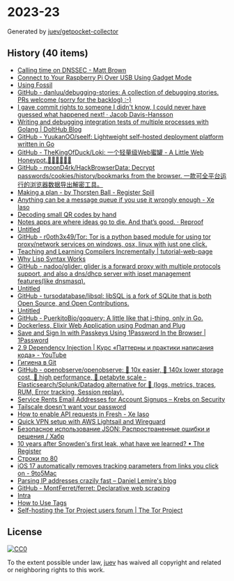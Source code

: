 # 2023-23

Generated by [juev/getpocket-collector](https://github.com/juev/getpocket-collector)

## History (40 items)

- [Calling time on DNSSEC - Matt Brown](https://mattb.nz/w/2023/06/02/calling-time-on-dnssec/)
- [Connect to Your Raspberry Pi Over USB Using Gadget Mode](https://howchoo.com/pi/raspberry-pi-gadget-mode/)
- [Using Fossil](https://wholesomedonut.prose.sh/using-fossil-not-git)
- [GitHub - danluu/debugging-stories: A collection of debugging stories. PRs welcome (sorry for the backlog) :-)](https://github.com/danluu/debugging-stories)
- [I gave commit rights to someone I didn't know, I could never have guessed what happened next! · Jacob Davis-Hansson](https://tech.davis-hansson.com/p/clickbait)
- [Writing and debugging integration tests of multiple processes with Golang | DoltHub Blog](https://www.dolthub.com/blog/2023-05-25-debugging-multiple-golang-processes/)
- [GitHub - YuukanOO/seelf: Lightweight self-hosted deployment platform written in Go](https://github.com/YuukanOO/seelf)
- [GitHub - TheKingOfDuck/Loki: 一个轻量级Web蜜罐 - A Little Web Honeypot.🍯🍯🍯🐝🐝🐝](https://github.com/TheKingOfDuck/Loki)
- [GitHub - moonD4rk/HackBrowserData: Decrypt passwords/cookies/history/bookmarks from the browser. 一款可全平台运行的浏览器数据导出解密工具。](https://github.com/moonD4rk/HackBrowserData)
- [Making a plan - by Thorsten Ball - Register Spill](https://registerspill.thorstenball.com/p/making-a-plan)
- [Anything can be a message queue if you use it wrongly enough - Xe Iaso](https://xeiaso.net/blog/anything-message-queue/)
- [Decoding small QR codes by hand](https://blog.qartis.com/decoding-small-qr-codes-by-hand/)
- [Notes apps are where ideas go to die. And that’s good. · Reproof](https://www.reproof.app/blog/notes-apps-help-us-forget)
- [Untitled](https://shkspr.mobi/blog/2023/06/why-did-usenet-fail/)
- [GitHub - r0oth3x49/Tor: Tor is a python based module for using tor proxy/network services on windows, osx, linux with just one click.](https://github.com/r0oth3x49/Tor)
- [Teaching and Learning Compilers Incrementally | tutorial-web-page](https://iucompilercourse.github.io/tutorial-web-page/)
- [Why Lisp Syntax Works](https://borretti.me/article/why-lisp-syntax-works)
- [GitHub - nadoo/glider: glider is a forward proxy with multiple protocols support, and also a dns/dhcp server with ipset management features(like dnsmasq).](https://github.com/nadoo/glider)
- [Untitled](https://medium.com/m/global-identity-2)
- [GitHub - tursodatabase/libsql: libSQL is a fork of SQLite that is both Open Source, and Open Contributions.](https://github.com/tursodatabase/libsql)
- [Untitled](https://kod.ru/operation-triangulation-interview)
- [GitHub - PuerkitoBio/goquery: A little like that j-thing, only in Go.](https://github.com/PuerkitoBio/goquery)
- [Dockerless, Elixir Web Application using Podman and Plug](https://spacedimp.com/blog/dockerless-setting-up-an-elixir-webapp-using-podman-and-plug/)
- [Save and Sign In with Passkeys Using 1Password In the Browser | 1Password](https://blog.1password.com/save-sign-in-passkeys-1password/)
- [2.9 Dependency Injection | Курс «Паттерны и практики написания кода» - YouTube](https://www.youtube.com/watch?v=E3xuyPyIyi0)
- [Гигиена в Git](https://grishaev.me/git-pretty/)
- [GitHub - openobserve/openobserve: 🚀 10x easier, 🚀 140x lower storage cost, 🚀 high performance, 🚀 petabyte scale - Elasticsearch/Splunk/Datadog alternative for 🚀 (logs, metrics, traces, RUM, Error tracking, Session replay).](https://github.com/openobserve/openobserve)
- [Service Rents Email Addresses for Account Signups – Krebs on Security](https://krebsonsecurity.com/2023/06/service-rents-email-addresses-for-account-signups/)
- [Tailscale doesn't want your password](https://tailscale.com/blog/passkeys)
- [How to enable API requests in Fresh - Xe Iaso](https://xeiaso.net/blog/fresh-cors/)
- [Quick VPN setup with AWS Lightsail and Wireguard](https://mcoliver.substack.com/p/quick-vpn-setup-with-aws-lightsail)
- [Безопасное использование JSON: Распространенные ошибки и решения / Хабр](https://habr.com/ru/companies/otus/articles/739966/)
- [10 years after Snowden's first leak, what have we learned? • The Register](https://www.theregister.com/2023/06/07/10_years_after_snowden)
- [Строки по 80](https://grishaev.me/strings-80/)
- [iOS 17 automatically removes tracking parameters from links you click on - 9to5Mac](https://9to5mac.com/2023/06/08/ios-17-link-tracking-protection/)
- [Parsing IP addresses crazily fast – Daniel Lemire's blog](https://lemire.me/blog/2023/06/08/parsing-ip-addresses-crazily-fast/)
- [GitHub - MontFerret/ferret: Declarative web scraping](https://github.com/MontFerret/ferret)
- [Intra](https://getintra.org#!/)
- [How to Use Tags](https://karl-voit.at/2022/01/29/How-to-Use-Tags/)
- [Self-hosting the Tor Project users forum | The Tor Project](https://blog.torproject.org/tor-project-forum-migration/)

## License

[![CC0](https://mirrors.creativecommons.org/presskit/buttons/88x31/svg/cc-zero.svg)](https://creativecommons.org/publicdomain/zero/1.0/)

To the extent possible under law, [juev](https://github.com/juev) has waived all copyright and related or neighboring rights to this work.
